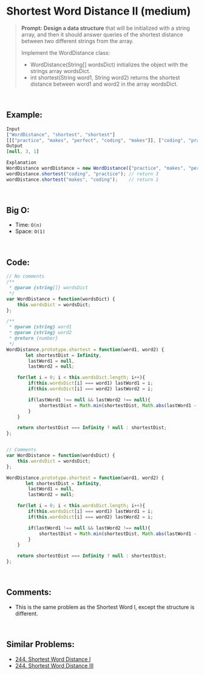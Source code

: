 

# Shortest Word Distance II (medium)

> **Prompt:** **Design a data structure** that will be initialized with a string array, and then it should answer queries of the shortest distance between two different strings from the array.
> 
> Implement the WordDistance class:
>   - WordDistance(String[] wordsDict) initializes the object with the strings array wordsDict.
>   - int shortest(String word1, String word2) returns the shortest distance between word1 and word2 in the array wordsDict.

<br>

## **Example:**

```js
Input
["WordDistance", "shortest", "shortest"]
[[["practice", "makes", "perfect", "coding", "makes"]], ["coding", "practice"], ["makes", "coding"]]
Output
[null, 3, 1]

Explanation
WordDistance wordDistance = new WordDistance(["practice", "makes", "perfect", "coding", "makes"]);
wordDistance.shortest("coding", "practice"); // return 3
wordDistance.shortest("makes", "coding");    // return 1
```

<br>

## **Big O:**
  - Time: `O(n)`
  - Space: `O(1)`

<br>

## **Code:**

```js
// No comments
/**
 * @param {string[]} wordsDict
 */
var WordDistance = function(wordsDict) {
    this.wordsDict = wordsDict; 
};

/** 
 * @param {string} word1 
 * @param {string} word2
 * @return {number}
 */
WordDistance.prototype.shortest = function(word1, word2) {
       let shortestDist = Infinity,
        lastWord1 = null,
        lastWord2 = null;

    for(let i = 0; i < this.wordsDict.length; i++){
        if(this.wordsDict[i] === word1) lastWord1 = i;
        if(this.wordsDict[i] === word2) lastWord2 = i;

        if(lastWord1 !== null && lastWord2 !== null){
            shortestDist = Math.min(shortestDist, Math.abs(lastWord1 - lastWord2));
        }   
    }

    return shortestDist === Infinity ? null : shortestDist;
};


// Comments
var WordDistance = function(wordsDict) {
    this.wordsDict = wordsDict; 
};

WordDistance.prototype.shortest = function(word1, word2) {
       let shortestDist = Infinity,
        lastWord1 = null,
        lastWord2 = null;

    for(let i = 0; i < this.wordsDict.length; i++){
        if(this.wordsDict[i] === word1) lastWord1 = i;
        if(this.wordsDict[i] === word2) lastWord2 = i;

        if(lastWord1 !== null && lastWord2 !== null){
            shortestDist = Math.min(shortestDist, Math.abs(lastWord1 - lastWord2));
        }   
    }

    return shortestDist === Infinity ? null : shortestDist;
};

```
<br>

## **Comments:**
  - This is the same problem as the Shortest Word I, except the structure is different.


<br>

## **Similar Problems:**
- [244. Shortest Word Distance I](shortest_word.md)
- [244. Shortest Word Distance III](shortest_word_iii.md)
